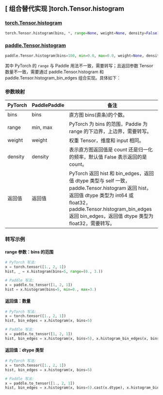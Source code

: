 ## [ 组合替代实现 ]torch.Tensor.histogram

### [torch.Tensor.histogram](https://pytorch.org/docs/stable/generated/torch.Tensor.histogram.html#torch.Tensor.histogram)

```python
torch.Tensor.histogram(bins, *, range=None, weight=None, density=False)
```

### [paddle.Tensor.histogram](https://www.paddlepaddle.org.cn/documentation/docs/zh/develop/api/paddle/Tensor_cn.html#histogram-bins-100-min-0-max-0)

```python
paddle.Tensor.histogram(bins=100, min=0.0, max=0.0, weight=None, density=False)
```

其中 PyTorch 的 `range` 与 Paddle 用法不一致，需要转写；且返回参数 Tensor 数量不一致，需要通过 paddle.Tensor.histogram 和 paddle.Tensor.histogram_bin_edges 组合实现。具体如下：

### 参数映射

| PyTorch | PaddlePaddle | 备注                                                                                               |
| ------- | ------------ | -------------------------------------------------------------------------------------------------- |
| bins    | bins         | 直方图 bins(直条)的个数。                                                                          |
| range   | min, max     | PyTorch 为 bins 的范围，Paddle 为 range 的下边界，上边界，需要转写。 |
| weight  | weight       | 权重 Tensor，维度和 input 相同。    |
| density | density      | 表示直方图返回值是 count 还是归一化的频率，默认值 False 表示返回的是 count。  |
| 返回值  | 返回值       | PyTorch 返回 hist 和 bin_edges，返回值 dtype 类型与 self 一致，paddle.Tensor.histogram 返回 hist，返回值 dtype 类型为 int64 或 float32，paddle.Tensor.histogram_bin_edges 返回 bin_edges，返回值 dtype 类型为 float32，需要转写。                                 |

### 转写示例

#### range 参数：bins 的范围

```python
# PyTorch 写法:
x = torch.tensor([1., 2, 1])
hist, _ = x.histogram(bins=5, range=(0., 3.))

# Paddle 写法:
x = paddle.to_tensor([1, 2, 1])
hist = x.histogram(bins=5, min=0., max=3.)
```

#### 返回值：数量

```python
# PyTorch 写法:
x = torch.tensor([1., 2, 1])
hist, bin_edges = x.histogram(x, bins=5)

# Paddle 写法:
x = paddle.to_tensor([1, 2, 1])
hist, bin_edges = x.histogram(x, bins=5), x.histogram_bin_edges(x, bins=5)
```

#### 返回值：dtype 类型

```python
# PyTorch 写法:
x = torch.tensor([1., 2, 1])
hist, bin_edges = x.histogram(x, bins=5)

# Paddle 写法:
x = paddle.to_tensor([1., 2, 1])
hist, bin_edges = x.histogram(x, bins=5).cast(x.dtype), x.histogram_bin_edges(x, bins=5).cast(x.dtype)
```
